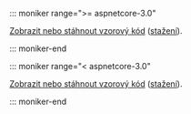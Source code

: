 
::: moniker range=">= aspnetcore-3.0"

[Zobrazit nebo stáhnout vzorový kód](https://github.com/aspnet/AspNetCore.Docs/tree/master/aspnetcore/tutorials/razor-pages/razor-pages-start/sample/RazorPagesMovie30) ([stažení](xref:index#how-to-download-a-sample)).

::: moniker-end

::: moniker range="< aspnetcore-3.0"

[Zobrazit nebo stáhnout vzorový kód](https://github.com/aspnet/AspNetCore.Docs/tree/master/aspnetcore/tutorials/razor-pages/razor-pages-start) ([stažení](xref:index#how-to-download-a-sample)).

::: moniker-end